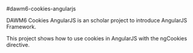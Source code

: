 #dawm6-cookies-angularjs

DAWM6 Cookies AngularJS is an scholar project to introduce AngularJS Framework.

This project shows how to use cookies in AngularJS with the ngCookies directive.
